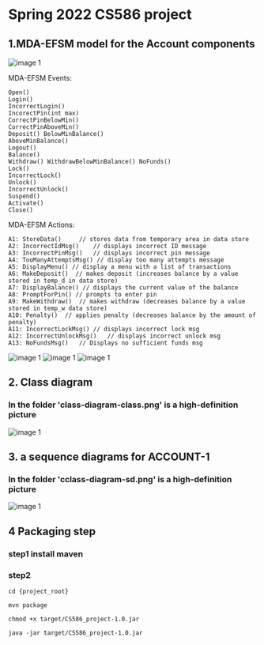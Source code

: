 # Spring 2022 CS586 project

## 1.MDA-EFSM model for the Account components
![image 1](MDA-EFSM_model.png)

MDA-EFSM Events:

    Open()
    Login()
    IncorrectLogin()
    IncorectPin(int max)
    CorrectPinBelowMin()
    CorrectPinAboveMin() 
    Deposit() BelowMinBalance() 
    AboveMinBalance()
    Logout()
    Balance()
    Withdraw() WithdrawBelowMinBalance() NoFunds()
    Lock()
    IncorrectLock()
    Unlock()
    IncorrectUnlock()
    Suspend()
    Activate()
    Close()

MDA-EFSM Actions:

    A1: StoreData()     // stores data from temporary area in data store 
    A2: IncorrectIdMsg()    // displays incorrect ID message
    A3: IncorrectPinMsg()   // displays incorrect pin message
    A4: TooManyAttemptsMsg() // display too many attempts message
    A5: DisplayMenu() // display a menu with a list of transactions
    A6: MakeDeposit()  // makes deposit (increases balance by a value stored in temp_d in data store)
    A7: DisplayBalance() // displays the current value of the balance
    A8: PromptForPin() // prompts to enter pin
    A9: MakeWithdraw()  // makes withdraw (decreases balance by a value stored in temp_w data store) 
    A10: Penalty()  // applies penalty (decreases balance by the amount of penalty)
    A11: IncorrectLockMsg() // displays incorrect lock msg
    A12: IncorrectUnlockMsg()   // displays incorrect unlock msg
    A13: NoFundsMsg()   // Displays no sufficient funds msg

![image 1](state.png)
![image 1](ACCOUNT-1.png)
![image 1](ACCOUNT-2.png)

## 2. Class diagram
### In the folder 'class-diagram-class.png' is a high-definition picture
![image 1](class-diagram-class.png)

## 3. a sequence diagrams for ACCOUNT-1
### In the folder 'cclass-diagram-sd.png' is a high-definition picture
![image 1](class-diagram-sd.png)

## 4 Packaging step

### step1 install maven 

### step2 
```shell
cd {project_root}

mvn package

chmod +x target/CS586_project-1.0.jar

java -jar target/CS586_project-1.0.jar
```





